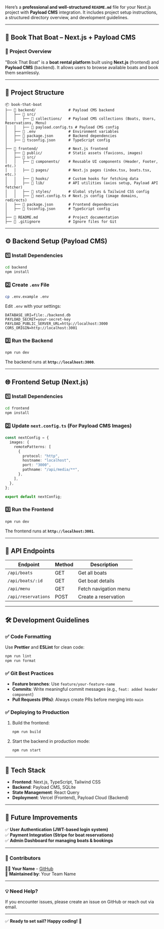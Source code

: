Here’s a **professional and well-structured `README.md`** file for your Next.js project with **Payload CMS** integration. It includes project setup instructions, a structured directory overview, and development guidelines.  

---

## 🚀 **Book That Boat** – Next.js + Payload CMS  

### 📌 **Project Overview**  
"Book That Boat" is a **boat rental platform** built using **Next.js** (frontend) and **Payload CMS** (backend). It allows users to browse available boats and book them seamlessly.

---

## 📂 **Project Structure**  

```
📦 book-that-boat
├── 📁 backend/               # Payload CMS backend
│   ├── 📁 src/
│   │   ├── 📁 collections/   # Payload CMS collections (Boats, Users, Reservations, Menu)
│   │   ├── 📄 payload.config.ts # Payload CMS config
│   ├── 📄 .env               # Environment variables
│   ├── 📄 package.json       # Backend dependencies
│   ├── 📄 tsconfig.json      # TypeScript config
│
├── 📁 frontend/              # Next.js frontend
│   ├── 📁 public/            # Static assets (favicons, images)
│   ├── 📁 src/
│   │   ├── 📁 components/    # Reusable UI components (Header, Footer, etc.)
│   │   ├── 📁 pages/         # Next.js pages (index.tsx, boats.tsx, etc.)
│   │   ├── 📁 hooks/         # Custom hooks for fetching data
│   │   ├── 📁 lib/           # API utilities (axios setup, Payload API fetcher)
│   │   ├── 📁 styles/        # Global styles & Tailwind CSS config
│   │   ├── 📄 next.config.ts # Next.js config (image domains, redirects)
│   ├── 📄 package.json       # Frontend dependencies
│   ├── 📄 tsconfig.json      # TypeScript config
│
├── 📄 README.md              # Project documentation
├── 📄 .gitignore             # Ignore files for Git
```

---

## ⚙️ **Backend Setup (Payload CMS)**
### 1️⃣ Install Dependencies
```sh
cd backend
npm install
```

### 2️⃣ Create `.env` File
```sh
cp .env.example .env
```
Edit `.env` with your settings:
```
DATABASE_URI=file:./backend.db
PAYLOAD_SECRET=your-secret-key
PAYLOAD_PUBLIC_SERVER_URL=http://localhost:3000
CORS_ORIGIN=http://localhost:3001
```

### 3️⃣ Run the Backend
```sh
npm run dev
```
The backend runs at **`http://localhost:3000`**.

---

## 🌐 **Frontend Setup (Next.js)**
### 1️⃣ Install Dependencies
```sh
cd frontend
npm install
```

### 2️⃣ Update `next.config.ts` (For Payload CMS Images)
```ts
const nextConfig = {
  images: {
    remotePatterns: [
      {
        protocol: "http",
        hostname: "localhost",
        port: "3000",
        pathname: "/api/media/**",
      },
    ],
  },
};

export default nextConfig;
```

### 3️⃣ Run the Frontend
```sh
npm run dev
```
The frontend runs at **`http://localhost:3001`**.

---

## 🔌 **API Endpoints**
| Endpoint                     | Method | Description |
|------------------------------|--------|-------------|
| `/api/boats`                 | GET    | Get all boats |
| `/api/boats/:id`             | GET    | Get boat details |
| `/api/menu`                  | GET    | Fetch navigation menu |
| `/api/reservations`          | POST   | Create a reservation |

---

## 🛠 **Development Guidelines**
### ✅ Code Formatting
Use **Prettier** and **ESLint** for clean code:
```sh
npm run lint
npm run format
```

### ✅ Git Best Practices
- **Feature branches**: Use `feature/your-feature-name`
- **Commits**: Write meaningful commit messages (e.g., `feat: added header component`)
- **Pull Requests (PRs)**: Always create PRs before merging into `main`

### ✅ Deploying to Production
1. Build the frontend:
   ```sh
   npm run build
   ```
2. Start the backend in production mode:
   ```sh
   npm run start
   ```

---

## 🚀 **Tech Stack**
- **Frontend**: Next.js, TypeScript, Tailwind CSS
- **Backend**: Payload CMS, SQLite
- **State Management**: React Query
- **Deployment**: Vercel (Frontend), Payload Cloud (Backend)

---

## 📌 **Future Improvements**
✅ **User Authentication (JWT-based login system)**  
✅ **Payment Integration (Stripe for boat reservations)**  
✅ **Admin Dashboard for managing boats & bookings**  

---

### 🔗 **Contributors**
👨‍💻 **Your Name** – [GitHub](https://github.com/yourusername)  
🚀 **Maintained by**: Your Team Name  

---

### 💡 **Need Help?**
If you encounter issues, please create an issue on GitHub or reach out via email.  

---
  
✅ **Ready to set sail? Happy coding!** 🚤